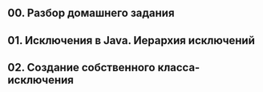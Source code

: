 ## 00. Разбор домашнего задания
## 01. Исключения в Java. Иерархия исключений
## 02. Создание собственного класса-исключения




